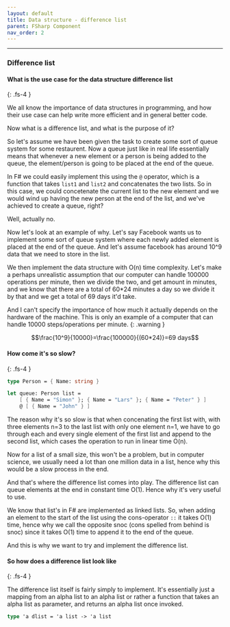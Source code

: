 ```yaml
---
layout: default
title: Data structure - difference list
parent: FSharp Component
nav_order: 2
---
```


----

### Difference list


#### What is the use case for the data structure difference list
{: .fs-4 }

We all know the importance of data structures in programming, and how their use case can help write more efficient and in general better code.

Now what is a difference list, and what is the purpose of it?


So let's assume we have been given the task to create some sort of queue system for some restaurent. Now a queue just like in real life essentially means that whenever a new element or a person is being added to the queue, the element/person is going to be placed at the end of the queue. 


In F# we could easily implement this using the `@` operator, which is a function that takes `list1` and `list2` and concatenates the two lists. So in this case, we could concetenate the current list to the new element and we would wind up having the new person at the end of the list, and we've achieved to create a queue, right?

Well, actually no.

Now let's look at an example of why. Let's say Facebook wants us to implement some sort of queue system where each newly added element is placed at the end of the queue. And let's assume facebook has around 10^9 data that we need to store in the list.

We then implement the data structure with O(n) time complexity. Let's make a perhaps unrealistic assumption that our computer can handle 100000 operations per minute, then we divide the two, and get amount in minutes, and we know that there are a total of 60*24 minutes a day so we divide it by that and we get a total of 69 days it'd take. 

And I can't specify the importance of how much it actually depends on the hardware of the machine. This is only an example of a computer that can handle 10000 steps/operations per minute. 
{: .warning }


 ```math
\frac{10^9}{10000}=\frac{100000}{(60*24)}=69 days
```

#### How come it's so slow?
{: .fs-4 }

```fsharp
type Person = { Name: string }

let queue: Person list =
    [ { Name = "Simon" }; { Name = "Lars" }; { Name = "Peter" } ]
    @ [ { Name = "John" } ]
```

The reason why it's so slow is that when concenating the first list with, with three elements n=3 to the last list with only one element n=1, we have to go through each and every single element of the first list and append to the second list, which cases the operation to run in linear time O(n). 

Now for a list of a small size, this won't be a problem, but in computer science, we usually need a lot than one million data in a list, hence why this would be a slow process in the end. 

And that's where the difference list comes into play. The difference list can queue elements at the end in constant time O(1). Hence why it's very useful to use. 

We know that list's in F# are implemented as linked lists. So, when adding an element to the start of the list using the cons-operator `::` it takes O(1) time, hence why we call the opposite snoc (cons spelled from behind is snoc) since it takes O(1) time to append it to the end of the queue. 

And this is why we want to try and implement the difference list. 

#### So how does a difference list look like
{: .fs-4 }

The difference list itself is fairly simply to implement. It's essentially just a mapping from an alpha list to an alpha list or rather a function that takes an alpha list as parameter, and returns an alpha list once invoked. 
```fsharp
type 'a dlist = 'a list -> 'a list
```


